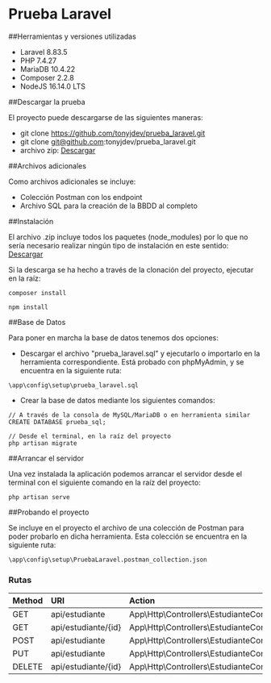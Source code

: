 # Prueba Laravel

##Herramientas y versiones utilizadas

- Laravel 8.83.5
- PHP 7.4.27
- MariaDB 10.4.22
- Composer 2.2.8
- NodeJS 16.14.0 LTS

##Descargar la prueba

El proyecto puede descargarse de las siguientes maneras: 
- git clone https://github.com/tonyjdev/prueba_laravel.git
- git clone git@github.com:tonyjdev/prueba_laravel.git
- archivo zip: [Descargar](https://github.com/tonyjdev/prueba_laravel/releases/tag/v0.1)

##Archivos adicionales

Como archivos adicionales se incluye:

- Colección Postman con los endpoint
- Archivo SQL para la creación de la BBDD al completo


##Instalación

El archivo .zip incluye todos los paquetes (node_modules) por lo que no sería necesario realizar ningún tipo de instalación en este sentido:
[Descargar](https://github.com/tonyjdev/prueba_laravel/releases/tag/v0.1)

Si la descarga se ha hecho a través de la clonación del proyecto, ejecutar en la raíz:

```
composer install

npm install
```

##Base de Datos

Para poner en marcha la base de datos tenemos dos opciones:

- Descargar el archivo "prueba_laravel.sql" y ejecutarlo o importarlo en la herramienta correspondiente. Está probado con phpMyAdmin, y se encuentra en la siguiente ruta:
```
\app\config\setup\prueba_laravel.sql
```

- Crear la base de datos mediante los siguientes comandos:
```
// A través de la consola de MySQL/MariaDB o en herramienta similar
CREATE DATABASE prueba_sql;

// Desde el terminal, en la raíz del proyecto
php artisan migrate
```

##Arrancar el servidor

Una vez instalada la aplicación podemos arrancar el servidor desde el terminal con el siguiente comando en la raíz del proyecto:
```
php artisan serve
```

##Probando el proyecto

Se incluye en el proyecto el archivo de una colección de Postman para poder probarlo en dicha herramienta.
Esta colección se encuentra en la siguiente ruta:
```
\app\config\setup\PruebaLaravel.postman_collection.json
```

### Rutas
| Method | URI | Action |
|:-------| :--- | :--- |
| GET    | api/estudiante      | App\Http\Controllers\EstudianteController@index            |
| GET    | api/estudiante/{id} | App\Http\Controllers\EstudianteController@show             |
| POST   | api/estudiante      | App\Http\Controllers\EstudianteController@store            |
| PUT    | api/estudiante      | App\Http\Controllers\EstudianteController@update           |
| DELETE | api/estudiante/{id} | App\Http\Controllers\EstudianteController@destroy          |
